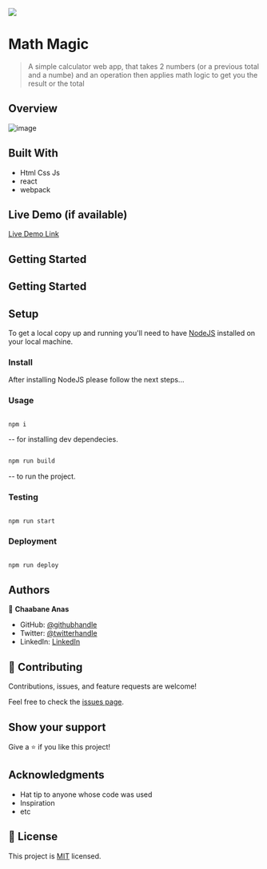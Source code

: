![](https://img.shields.io/badge/Microverse-blueviolet)

# Math Magic 

> A simple calculator web app, that takes 2 numbers (or a previous total and a numbe)   and an operation then applies math logic to get you the result or the total 

## Overview 
![image](https://user-images.githubusercontent.com/99597333/192149798-2044d18d-2e40-46fe-af16-fa86a88b0bd4.png)


## Built With

- Html Css Js
- react
- webpack 

## Live Demo (if available)

[Live Demo Link](https://6325ae11fcbd02398dda82b3--math-magicians-react001.netlify.app)


## Getting Started


## Getting Started

## Setup

To get a local copy up and running you'll need to have [NodeJS](https://nodejs.org/en/download/) installed on your local machine.

### Install

After installing NodeJS please follow the next steps...

### Usage

```bash

npm i

```

-- for installing dev dependecies.

```bash

npm run build

```

-- to run the project.

### Testing

```bash

npm run start

```

### Deployment

```bash

npm run deploy

```


## Authors

👤 **Chaabane Anas**

- GitHub: [@githubhandle](https://github.com/ChaabaneAnas)
- Twitter: [@twitterhandle](https://twitter.com/AnasChabaane)
- LinkedIn: [LinkedIn](https://www.linkedin.com/in/anas-chabaane-a0baa21a2/)

## 🤝 Contributing

Contributions, issues, and feature requests are welcome!

Feel free to check the [issues page](../../issues/).

## Show your support

Give a ⭐️ if you like this project!

## Acknowledgments

- Hat tip to anyone whose code was used
- Inspiration
- etc

## 📝 License

This project is [MIT](./LICENSE) licensed.
